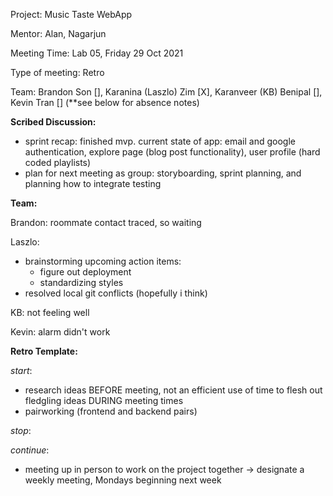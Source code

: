 Project: Music Taste WebApp

Mentor: Alan, Nagarjun

Meeting Time: Lab 05, Friday 29 Oct 2021

Type of meeting: Retro

Team: Brandon Son [], Karanina (Laszlo) Zim [X], Karanveer (KB) Benipal [], Kevin Tran [] (**see below for absence notes)

**Scribed Discussion:**
- sprint recap: finished mvp. current state of app: email and google authentication, explore page (blog post functionality), user profile (hard coded playlists)
- plan for next meeting as group: storyboarding, sprint planning, and planning how to integrate testing

**Team:**

Brandon: roommate contact traced, so waiting 

Laszlo: 
- brainstorming upcoming action items:
    - figure out deployment
    - standardizing styles
- resolved local git conflicts (hopefully i think)

KB: not feeling well

Kevin: alarm didn't work

**Retro Template:**

_start_:
- research ideas BEFORE meeting, not an efficient use of time to flesh out fledgling ideas DURING meeting times
- pairworking (frontend and backend pairs)

_stop_:

_continue_:
- meeting up in person to work on the project together -> designate a weekly meeting, Mondays beginning next week
